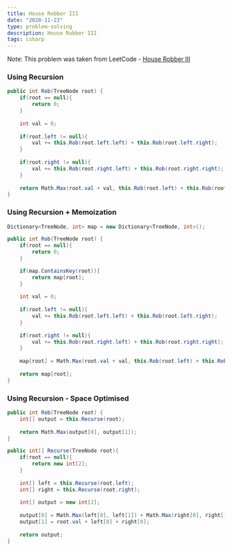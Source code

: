 ```yaml
---
title: House Robber III
date: "2020-11-23"
type: problem-solving
description: House Robber III
tags: csharp
---
```


Note: This problem was taken from LeetCode - [House Robber III](https://leetcode.com/problems/house-robber-iii/)

### Using Recursion

```csharp
public int Rob(TreeNode root) {
	if(root == null){
		return 0;
	}
	
	int val = 0;
	
	if(root.left != null){
		val += this.Rob(root.left.left) + this.Rob(root.left.right);
	}
	
	if(root.right != null){
		val += this.Rob(root.right.left) + this.Rob(root.right.right);
	}
	
	return Math.Max(root.val + val, this.Rob(root.left) + this.Rob(root.right));
}
```

### Using Recursion + Memoization

```csharp
Dictionary<TreeNode, int> map = new Dictionary<TreeNode, int>();

public int Rob(TreeNode root) {
	if(root == null){
		return 0;
	}

	if(map.ContainsKey(root)){
		return map[root];
	}
	
	int val = 0;
	
	if(root.left != null){
		val += this.Rob(root.left.left) + this.Rob(root.left.right);
	}
	
	if(root.right != null){
		val += this.Rob(root.right.left) + this.Rob(root.right.right);
	}
	
	map[root] = Math.Max(root.val + val, this.Rob(root.left) + this.Rob(root.right));
	
	return map[root];
}
```

### Using Recursion - Space Optimised

```csharp
public int Rob(TreeNode root) {
	int[] output = this.Recurse(root);
	
	return Math.Max(output[0], output[1]);
}

public int[] Recurse(TreeNode root){
	if(root == null){
		return new int[2];
	}
	
	int[] left = this.Recurse(root.left);
	int[] right = this.Recurse(root.right);
	
	int[] output = new int[2];
	
	output[0] = Math.Max(left[0], left[1]) + Math.Max(right[0], right[1]);
	output[1] = root.val + left[0] + right[0];
	
	return output;
}
```
